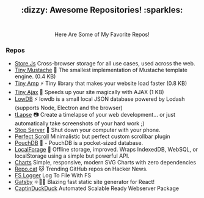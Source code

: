 <h2 align="center">
 :dizzy: Awesome Repositories! :sparkles:<br><br>
</h2>

<p align="center">
Here Are Some of My Favorite Repos!
</p>


### Repos

 - [Store.Js](https://github.com/marcuswestin/store.js/) Cross-browser storage for all use cases, used across the web.
 - [Tiny Mustache](https://github.com/aishikaty/tiny-mustache) :speak_no_evil: The smallest implementation of Mustache template engine. (0.4 KB)
- [Tiny Amp](https://github.com/aishikaty/tiny-amp) :zap: Tiny library that makes your website load faster (0.8 KB)
- [Tiny Ajax](https://github.com/aishikaty/tiny-ajax) :dizzy: Speeds up your site magically with AJAX (1 KB)
- [LowDB](https://github.com/typicode/lowdb) :zap: lowdb is a small local JSON database powered by Lodash (supports Node, Electron and the browser)
- [tLapse](https://github.com/typicode/tlapse) :camera: Create a timelapse of your web development... or just automatically take screenshots of your hard work ;)
- [Stop Server](https://github.com/typicode/stop-server) 📱 Shut down your computer with your phone.
- [Perfect Scroll](https://github.com/utatti/perfect-scrollbar) Minimalistic but perfect custom scrollbar plugin
- [PouchDB](https://github.com/pouchdb/pouchdb) 🐨 - PouchDB is a pocket-sized database. 
- [LocalForage](https://github.com/localForage/localForage) 💾 Offline storage, improved. Wraps IndexedDB, WebSQL, or localStorage using a simple but powerful API.
- [Charts](https://github.com/frappe/charts) Simple, responsive, modern SVG Charts with zero dependencies
- [Repo.cat](https://github.com/keyanzhang/repo.cat) 🐱 Trending GitHub repos on Hacker News.
- [FS Logger](https://gist.github.com/clarkhacks/65eb549ea49ccdb751b6a4aae2850ed6) Log To File With FS
- [Gatsby](https://github.com/gatsbyjs/gatsby) ⚛️📄🚀 Blazing fast static site generator for React!
- [CaptinDuckDuck](https://github.com/githubsaturn/captainduckduck) Automated Scalable Ready Webserver Package
